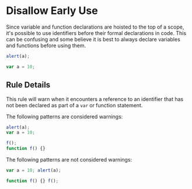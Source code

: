 # Disallow Early Use

Since variable and function declarations are hoisted to the top of a scope, it's possible to use identifiers before their formal declarations in code. This can be confusing and some believe it is best to always declare variables and functions before using them.

```js
alert(a); 

var a = 10;
```

## Rule Details

This rule will warn when it encounters a reference to an identifier that has not been declared as part of a `var` or function statement.

The following patterns are considered warnings:

```js
alert(a); 
var a = 10;

f(); 
function f() {}
```

The following patterns are not considered warnings:

```js
var a = 10; alert(a);

function f() {} f();
```
